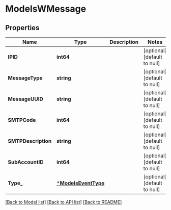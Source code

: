 # ModelsWMessage

## Properties
Name | Type | Description | Notes
------------ | ------------- | ------------- | -------------
**IPID** | **int64** |  | [optional] [default to null]
**MessageType** | **string** |  | [optional] [default to null]
**MessageUUID** | **string** |  | [optional] [default to null]
**SMTPCode** | **int64** |  | [optional] [default to null]
**SMTPDescription** | **string** |  | [optional] [default to null]
**SubAccountID** | **int64** |  | [optional] [default to null]
**Type_** | [***ModelsEventType**](models.EventType.md) |  | [optional] [default to null]

[[Back to Model list]](../README.md#documentation-for-models) [[Back to API list]](../README.md#documentation-for-api-endpoints) [[Back to README]](../README.md)


